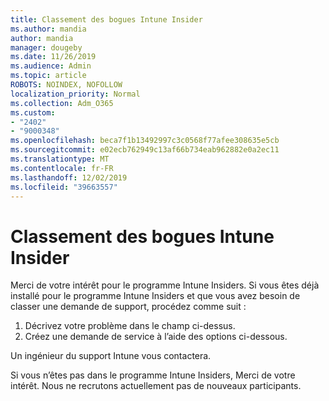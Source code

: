 ```yaml
---
title: Classement des bogues Intune Insider
ms.author: mandia
author: mandia
manager: dougeby
ms.date: 11/26/2019
ms.audience: Admin
ms.topic: article
ROBOTS: NOINDEX, NOFOLLOW
localization_priority: Normal
ms.collection: Adm_O365
ms.custom:
- "2402"
- "9000348"
ms.openlocfilehash: beca7f1b13492997c3c0568f77afee308635e5cb
ms.sourcegitcommit: e02ecb762949c13af66b734eab962882e0a2ec11
ms.translationtype: MT
ms.contentlocale: fr-FR
ms.lasthandoff: 12/02/2019
ms.locfileid: "39663557"
---
```

# <a name="intune-insider-bug-filing"></a>Classement des bogues Intune Insider

Merci de votre intérêt pour le programme Intune Insiders. Si vous êtes déjà installé pour le programme Intune Insiders et que vous avez besoin de classer une demande de support, procédez comme suit :

1. Décrivez votre problème dans le champ ci-dessus.
2. Créez une demande de service à l’aide des options ci-dessous.

Un ingénieur du support Intune vous contactera.

Si vous n’êtes pas dans le programme Intune Insiders, Merci de votre intérêt. Nous ne recrutons actuellement pas de nouveaux participants.
